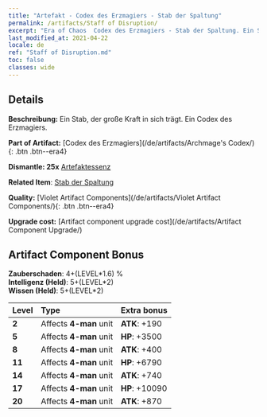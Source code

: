 ```yaml
---
title: "Artefakt - Codex des Erzmagiers - Stab der Spaltung"
permalink: /artifacts/Staff of Disruption/
excerpt: "Era of Chaos  Codex des Erzmagiers - Stab der Spaltung. Ein Stab, der große Kraft in sich trägt. Ein Codex des Erzmagiers."
last_modified_at: 2021-04-22
locale: de
ref: "Staff of Disruption.md"
toc: false
classes: wide
---
```




## Details

 **Beschreibung:** Ein Stab, der große Kraft in sich trägt. Ein Codex des Erzmagiers.

 **Part of Artifact:** [Codex des Erzmagiers](/de/artifacts/Archmage's Codex/){: .btn .btn--era4}

 **Dismantle: 25x** [Artefaktessenz](/ItemsDE/con_905/)

 **Related Item**: [Stab der Spaltung](/ItemsDE/art_139/)

 **Quality:** [Violet Artifact Components](/de/artifacts/Violet Artifact Components/){: .btn .btn--era4}

 **Upgrade cost:** [Artifact component upgrade cost](/de/artifacts/Artifact Component Upgrade/)

## Artifact Component Bonus

  **Zauberschaden**: 4+(LEVEL\*1.6) %<br/>**Intelligenz (Held)**: 5+(LEVEL\*2)<br/>**Wissen (Held)**: 5+(LEVEL\*2)

  |  Level  | Type |    Extra bonus  | 
  |:--------|:-----|:----------------| 
  | **2** | Affects **4-man** unit | **ATK**: +190 | 
  | **5** | Affects **4-man** unit | **HP**: +3500 | 
  | **8** | Affects **4-man** unit | **ATK**: +400 | 
  | **11** | Affects **4-man** unit | **HP**: +6790 | 
  | **14** | Affects **4-man** unit | **ATK**: +740 | 
  | **17** | Affects **4-man** unit | **HP**: +10090 | 
  | **20** | Affects **4-man** unit | **ATK**: +870 | 
